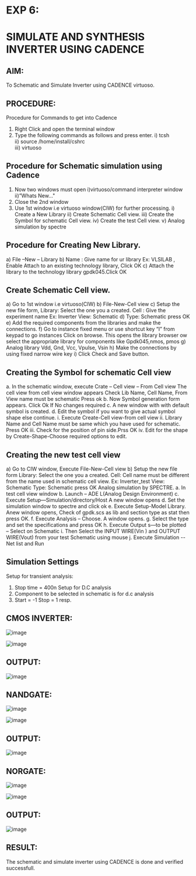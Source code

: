 # EXP 6:

# SIMULATE AND SYNTHESIS INVERTER USING CADENCE

## AIM:
To Schematic and Simulate Inverter using CADENCE virtuoso.

 ## PROCEDURE:

Procedure for Commands to get into Cadence
1. Right Click and open the terminal window
2. Type the following commands as follows and press enter.
i) tcsh<br>
ii) source /home/install/cshrc<br>
iii) virtuoso

## Procedure for Schematic simulation using Cadence

1. Now two windows must open i)virtuoso/command interpreter window ii)”Whats New…"
2. Close the 2nd window
3. Use 1st window i.e virtuoso window(CIW) for further processing.
i) Create a New Library
ii) Create Schematic Cell view.
iii) Create the Symbol for schematic Cell view.
iv) Create the test Cell view.
v) Analog simulation by spectre

## Procedure for Creating New Library.

a) File –New – Library
b) Name : Give name for ur library Ex: VLSILAB , Enable Attach to an existing technology library,
Click OK
c) Attach the library to the technology library gpdk045.Click OK

## Create Schematic Cell view.
a) Go to 1st window i.e virtuoso(CIW)
b) File-New-Cell view
c) Setup the new file form, Library: Select the one you a created. Cell : Give the experiment name
Ex: Inverter View: Schematic
d) Type: Schematic press OK
e) Add the required components from the libraries and make the connections.
f) Go to instance fixed menu or use shortcut key “I” from keypad to go instances Click on
browse. This opens the library browser ow select the appropriate library for components like
Gpdk045,nmos, pmos
g) Analog library Vdd, Gnd, Vcc, Vpulse, Vsin
h) Make the connections by using fixed narrow wire key
i) Click Check and Save button.

## Creating the Symbol for schematic Cell view

a. In the schematic window, execute Crate – Cell view – From Cell view The cell view from cell
view window appears Check Lib Name, Cell Name, From View name must be schematic Press ok
b. Now Symbol generation form appears. Click Ok If No changes required
c. A new window with with default symbol is created.
d. Edit the symbol if you want to give actual symbol shape else continue.
i. Execute Create-Cell view-from cell view
ii. Library Name and Cell Name must be same which you have used for schematic. Press OK
iii. Check for the position of pin side.Prss OK
iv. Edit for the shape by Create-Shape-Choose required options to edit.

## Creating the new test cell view

a) Go to CIW window, Execute File-New-Cell view
b) Setup the new file form
Library: Select the one you a created.
Cell: Cell name must be different from the name used in schematic cell view. Ex: Inverter_test
View: Schematic
Type: Schematic press OK
Analog simulation by SPECTRE.
a. In test cell view window
b. Launch – ADE L(Analog Design Environment)
c. Execute Setup—Simulation/directory/Host A new window opens
d. Set the simulation window to spectre and click ok
e. Execute Setup-Model Library. Anew window opens, Check of gpdk.scs as lib and section type
as stat then press OK.
f. Execute Analysis – Choose. A window opens.
g. Select the type and set the specifications and press OK
h. Execute Output s—to be plotted – Select on Schematic
i. Then Select the INPUT WIRE(Vin ) and OUTPUT WIRE(Vout) from your test Schematic using mouse
j. Execute Simulation -- Net list and Run

## Simulation Settings

Setup for transient analysis:
1. Stop time = 400n
Setup for D.C analysis
2. Component to be selected in schematic is for d.c analysis
3. Start = -1 Stop = 1 resp.

## CMOS INVERTER:



![image](https://github.com/Gokulnaath03/vlsi-exp-6/assets/167178811/c2296d18-3fed-4cfa-8223-f60bca9cb4d7)

![image](https://github.com/Gokulnaath03/vlsi-exp-6/assets/167178811/4e95ddcd-8c03-4e4e-89bd-34a787cc765e)


## OUTPUT:

![image](https://github.com/Gokulnaath03/vlsi-exp-6/assets/167178811/69fafee7-5935-4c58-bf12-8a3641348e42)



## NANDGATE:

![image](https://github.com/Gokulnaath03/vlsi-exp-6/assets/167178811/73dc9949-16b6-43fa-a127-32805bfb6b18)


![image](https://github.com/Gokulnaath03/vlsi-exp-6/assets/167178811/17a09e43-c09e-4caf-a720-4d89e479dd29)


## OUTPUT:

![image](https://github.com/Gokulnaath03/vlsi-exp-6/assets/167178811/a6079a42-70f2-4296-a816-0995c0718d6c)


## NORGATE:

![image](https://github.com/Gokulnaath03/vlsi-exp-6/assets/167178811/e82faea4-5091-48a5-9af3-e056f9f83bc2)

![image](https://github.com/Gokulnaath03/vlsi-exp-6/assets/167178811/8ceadcd8-26eb-4495-80fd-194071413e41)


## OUTPUT:

![image](https://github.com/Gokulnaath03/vlsi-exp-6/assets/167178811/336c20db-480a-49ce-b74f-311cdbe2d728)

## RESULT:

The schematic and simulate inverter using CADENCE is done and verified successfull.



